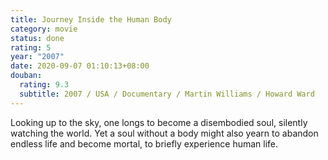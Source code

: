 ```yaml
---
title: Journey Inside the Human Body
category: movie
status: done
rating: 5
year: "2007"
date: 2020-09-07 01:10:13+08:00
douban:
  rating: 9.3
  subtitle: 2007 / USA / Documentary / Martin Williams / Howard Ward
---
```


Looking up to the sky, one longs to become a disembodied soul, silently watching the world. Yet a soul without a body might also yearn to abandon endless life and become mortal, to briefly experience human life.
